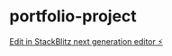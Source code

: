 # portfolio-project

[Edit in StackBlitz next generation editor ⚡️](https://stackblitz.com/~/github.com/jiahao8119/portfolio-project)